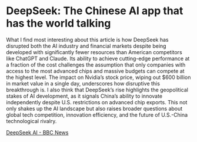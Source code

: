 # DeepSeek: The Chinese AI app that has the world talking
What I find most interesting about this article is how DeepSeek has disrupted both the AI industry and financial markets despite being developed with significantly fewer resources than American competitors like ChatGPT and Claude. Its ability to achieve cutting-edge performance at a fraction of the cost challenges the assumption that only companies with access to the most advanced chips and massive budgets can compete at the highest level. The impact on Nvidia’s stock price, wiping out $600 billion in market value in a single day, underscores how disruptive this breakthrough is. I also think that DeepSeek’s rise highlights the geopolitical stakes of AI development, as it signals China’s ability to innovate independently despite U.S. restrictions on advanced chip exports. This not only shakes up the AI landscape but also raises broader questions about global tech competition, innovation efficiency, and the future of U.S.-China technological rivalry.

[DeepSeek AI - BBC News](https://www.bbc.com/news/articles/c5yv5976z9po)
